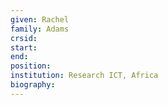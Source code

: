 ```yaml
---
given: Rachel
family: Adams
crsid: 
start: 
end:
position: 
institution: Research ICT, Africa
biography: 
---
```

